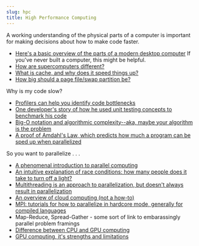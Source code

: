 ```yaml
---
slug: hpc
title: High Performance Computing
---
```


A working understanding of the physical parts of a computer is important for making decisions about how to make code faster.
- [Here's a basic overview of the parts of a modern desktop computer](http://sites.jmu.edu/103oconnor-16/introduction-to-basic-computer-components-and-functions/)  If you've never built a computer, this might be helpful.
- [How are supercomputers different?](https://en.wikipedia.org/wiki/Supercomputer_architecture)
- [What is cache, and why does it speed things up?](https://softwareengineering.stackexchange.com/questions/234253/why-is-cpu-cache-memory-so-fast)
- [How big should a page file/swap partition be?](https://www.howtogeek.com/196238/how-big-should-your-page-file-or-swap-partition-be/)

Why is my code slow?
- [Profilers can help you identify code bottlenecks](https://stackify.com/what-is-code-profiling/)
- [One developer's story of how he used unit testing concepts to benchmark his code](https://bruun.co/2012/02/07/easy-cpp-benchmarking)
- [Big-O notation and algorithmic complexity--aka, maybe your algorithm is the problem](https://www.cs.cmu.edu/~adamchik/15-121/lectures/Algorithmic%20Complexity/complexity.html)
- [A proof of Amdahl's Law, which predicts how much a program can be sped up when parallelized](https://www.geeksforgeeks.org/computer-organization-amdahls-law-and-its-proof/)

So you want to parallelize . . .
- [A phenomenal introduction to parallel computing](https://computing.llnl.gov/tutorials/parallel_comp/)
- [An intuitive explanation of race conditions: how many people does it take to turn off a light?](https://searchstorage.techtarget.com/definition/race-condition)
- [Multithreading is an approach to parallelization, but doesn't always result in parallelization](https://stackoverflow.com/questions/806499/threading-vs-parallelism-how-do-they-differ)
- [An overview of cloud computing (not a how-to)](https://www.dialogic.com/~/media/products/docs/whitepapers/12023-cloud-computing-wp.pdf)
- [MPI: tutorials for how to parallelize in hardcore mode, generally for compiled languages](http://mpitutorial.com/tutorials/)
- Map-Reduce, Spread-Gather - some sort of link to embarassingly parallel problem framings
- [Difference between CPU and GPU computing](https://medium.com/altumea/gpu-vs-cpu-computing-what-to-choose-a9788a2370c4)
- [GPU computing, it's strengths and limitations](http://lorenabarba.com/gpuatbu/Program_files/Cruz_gpuComputing09.pdf)

<!--Some reference reading:

 - [An Introduction to Mathematical Modeling](http://www.maths.bris.ac.uk/~madjl/course_text.pdf)
 - [Agent Based Models](http://www.palgrave-journals.com/jos/journal/v4/n3/full/jos20103a.html)
 - [Compartmental Models and Mathematical Epidemiology](http://www.springer.com/cda/content/document/cda_downloaddocument/9783540789109-c1.pdf?SGWID=0-0-45-532715-p173817706)
 - Other modeling techniques, software, code packages:
    * [pycx](http://pycx.sourceforge.net/) ([about pycx](http://www.casmodeling.com/content/1/1/2))
-->